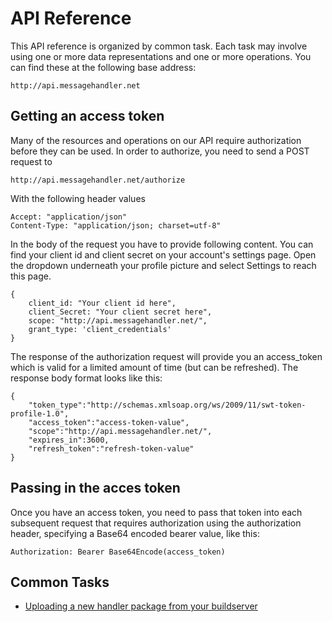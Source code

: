 # API Reference

This API reference is organized by common task. Each task may involve using one or more data representations and one or more operations. You can find these at the following base address:

`http://api.messagehandler.net`

## Getting an access token

Many of the resources and operations on our API require authorization before they can be used. In order to authorize, you need to send a POST request to

`http://api.messagehandler.net/authorize`

With the following header values

<!-- start of code block -->
 
	Accept: "application/json"
	Content-Type: "application/json; charset=utf-8"
    
<!-- end of code block -->

In the body of the request you have to provide following content. You can find your client id and client secret on your account's settings page. Open the dropdown underneath your profile picture and select Settings to reach this page.

<!-- start of code block -->
 
	{
		client_id: "Your client id here",
		client_Secret: "Your client secret here",
		scope: "http://api.messagehandler.net/",
		grant_type: 'client_credentials'
	}
    
<!-- end of code block -->

The response of the authorization request will provide you an access_token which is valid for a limited amount of time (but can be refreshed). The response body format looks like this:

<!-- start of code block -->
 
	{
		"token_type":"http://schemas.xmlsoap.org/ws/2009/11/swt-token-profile-1.0",
		"access_token":"access-token-value",
		"scope":"http://api.messagehandler.net/",
		"expires_in":3600,
		"refresh_token":"refresh-token-value"
	}
    
<!-- end of code block -->

## Passing in the acces token

Once you have an access token, you need to pass that token into each subsequent request that requires authorization using the authorization header, specifying a Base64 encoded bearer value, like this:

`Authorization: Bearer Base64Encode(access_token)`

## Common Tasks

* [Uploading a new handler package from your buildserver](/documentation/api/package)